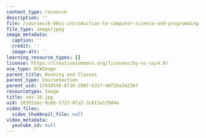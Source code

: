 ```yaml
---
content_type: resource
description: ''
file: /courses/6-00sc-introduction-to-computer-science-and-programming-spring-2011/103553ac9c6657230fa23c613a1fb04a_ses-10.jpg
file_type: image/jpeg
image_metadata:
  caption: ''
  credit: ''
  image-alt: ''
learning_resource_types: []
license: https://creativecommons.org/licenses/by-nc-sa/4.0/
ocw_type: OCWImage
parent_title: Hashing and Classes
parent_type: CourseSection
parent_uid: 17410556-8f30-2907-b327-46f2da54236f
resourcetype: Image
title: ses-10.jpg
uid: 103553ac-9c66-5723-0fa2-3c613a1fb04a
video_files:
  video_thumbnail_file: null
video_metadata:
  youtube_id: null
---
```

